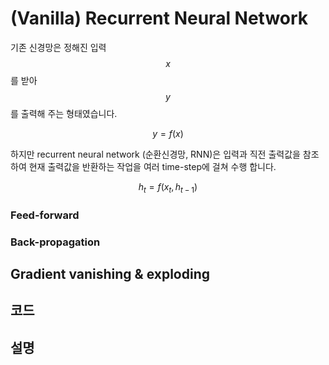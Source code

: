 # (Vanilla) Recurrent Neural Network

기존 신경망은 정해진 입력 $$x$$를 받아 $$y$$를 출력해 주는 형태였습니다.

$$
y=f(x)
$$

하지만 recurrent neural network (순환신경망, RNN)은 입력과 직전 출력값을 참조하여 현재 출력값을 반환하는 작업을 여러 time-step에 걸쳐 수행 합니다.

$$
h_t=f(x_t, h_{t-1})
$$

### Feed-forward

### Back-propagation

## Gradient vanishing & exploding

## 코드

## 설명